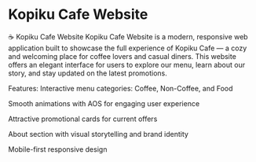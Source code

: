 # Kopiku Cafe Website

☕ Kopiku Cafe Website
Kopiku Cafe Website is a modern, responsive web application built to showcase the full experience of Kopiku Cafe — a cozy and welcoming place for coffee lovers and casual diners. This website offers an elegant interface for users to explore our menu, learn about our story, and stay updated on the latest promotions.

Features:
Interactive menu categories: Coffee, Non-Coffee, and Food

Smooth animations with AOS for engaging user experience

Attractive promotional cards for current offers

About section with visual storytelling and brand identity

Mobile-first responsive design



